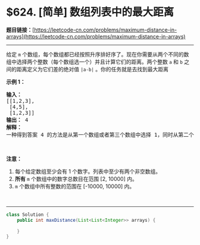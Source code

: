 # $624. [简单] 数组列表中的最大距离

**题目链接：**[https://leetcode-cn.com/problems/maximum-distance-in-arrays](https://leetcode-cn.com/problems/maximum-distance-in-arrays)

---

<div class="content__1Y2H">
 <div class="notranslate">
  <p>给定&nbsp;<code>m</code>&nbsp;个数组，每个数组都已经按照升序排好序了。现在你需要从两个不同的数组中选择两个整数（每个数组选一个）并且计算它们的距离。两个整数&nbsp;<code>a</code>&nbsp;和&nbsp;<code>b</code>&nbsp;之间的距离定义为它们差的绝对值&nbsp;<code>|a-b|</code>&nbsp;。你的任务就是去找到最大距离</p> 
  <p><strong>示例 1：</strong></p> 
  <pre class="language-text"><strong>输入：</strong> 
[[1,2,3],
 [4,5],
 [1,2,3]]
<strong>输出：</strong> 4
<strong>解释：</strong>
一种得到答案 4 的方法是从第一个数组或者第三个数组中选择 1，同时从第二个数组中选择 5 。
</pre> 
  <p>&nbsp;</p> 
  <p><strong>注意：</strong></p> 
  <ol> 
   <li>每个给定数组至少会有 1 个数字。列表中至少有两个非空数组。</li> 
   <li><strong>所有</strong>&nbsp;<code>m</code>&nbsp;个数组中的数字总数目在范围 [2, 10000] 内。</li> 
   <li><code>m</code>&nbsp;个数组中所有整数的范围在 [-10000, 10000] 内。</li> 
  </ol> 
  <p>&nbsp;</p> 
 </div>
</div>

---

```java
class Solution {
    public int maxDistance(List<List<Integer>> arrays) {
        
    }
}
```